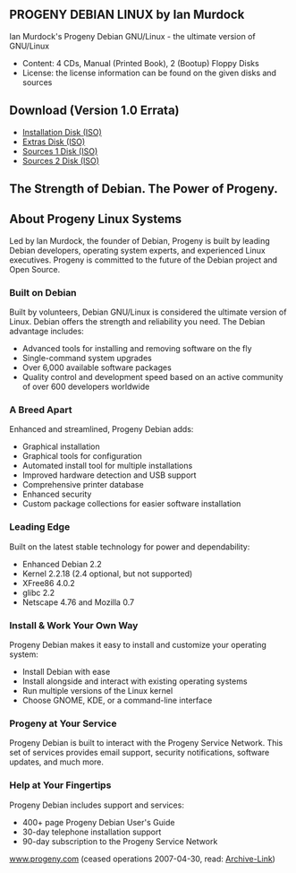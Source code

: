 ## PROGENY DEBIAN LINUX by Ian Murdock

Ian Murdock's Progeny Debian GNU/Linux - the ultimate version of GNU/Linux

- Content: 4 CDs, Manual (Printed Book), 2 (Bootup) Floppy Disks
- License: the license information can be found on the given disks and sources

## Download (Version 1.0 Errata) 

- [Installation Disk (ISO)](https://github.com/erdincay/progeny-debian-linux/releases/download/release-version-1/installation.iso)
- [Extras Disk (ISO)](https://github.com/erdincay/progeny-debian-linux/releases/download/release-version-1/extras.iso)
- [Sources 1 Disk (ISO)](https://github.com/erdincay/progeny-debian-linux/releases/download/release-version-1/sources1.iso)
- [Sources 2 Disk (ISO)](https://github.com/erdincay/progeny-debian-linux/releases/download/release-version-1/sources2.iso)

## The Strength of Debian. The Power of Progeny.

## About Progeny Linux Systems
Led by lan Murdock, the founder of Debian, Progeny is built by leading Debian developers, operating system experts, and experienced Linux executives. Progeny is committed to the future of the Debian project and Open Source. 

### Built on Debian
Built by volunteers, Debian GNU/Linux is considered the ultimate version of Linux. Debian offers the strength and reliability you need. The Debian advantage includes: 
- Advanced tools for installing and removing software on the fly
- Single-command system upgrades
- Over 6,000 available software packages
- Quality control and development speed based on an active community of over 600 developers worldwide

### A Breed Apart
Enhanced and streamlined, Progeny Debian adds:
- Graphical installation
- Graphical tools for configuration
- Automated install tool for multiple installations
- Improved hardware detection and USB support
- Comprehensive printer database
- Enhanced security
- Custom package collections for easier software installation 

### Leading Edge
Built on the latest stable technology for power and dependability:
- Enhanced Debian 2.2
- Kernel 2.2.18 (2.4 optional, but not supported)
- XFree86 4.0.2
- glibc 2.2
- Netscape 4.76 and Mozilla 0.7

### Install & Work Your Own Way
Progeny Debian makes it easy to install and customize your operating system:
- Install Debian with ease
- Install alongside and interact with existing operating systems
- Run multiple versions of the Linux kernel
- Choose GNOME, KDE, or a command-line interface

### Progeny at Your Service
Progeny Debian is built to interact with the Progeny Service Network. This set of services provides email support, security notifications, software updates, and much more.

### Help at Your Fingertips
Progeny Debian includes support and services:
- 400+ page Progeny Debian User's Guide
- 30-day telephone installation support
- 90-day subscription to the Progeny Service Network

www.progeny.com (ceased operations 2007-04-30, read: [Archive-Link](https://web.archive.org/web/20070506131659/http://www.progeny.com/))

